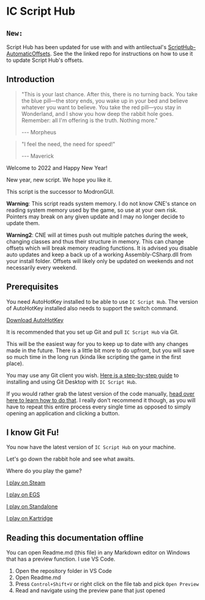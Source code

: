 # IC Script Hub
## ``New:``
Script Hub has been updated for use with and with antilectual's [ScriptHub-AutomaticOffsets](https://github.com/antilectual/ScriptHub-AutomaticOffsets). See the the linked repo for instructions on how to use it to update Script Hub's offsets.

## Introduction

> "This is your last chance. After this, there is no turning back. You take the blue pill—the story ends, you wake up in your bed and believe whatever you want to believe. You take the red pill—you stay in Wonderland, and I show you how deep the rabbit hole goes. Remember: all I'm offering is the truth. Nothing more." 
>  
> --- Morpheus 


> "I feel the need, the need for speed!"
> 
> --- Maverick

Welcome to 2022 and Happy New Year!  

New year, new script. We hope you like it.   
  
This script is the successor to ModronGUI.

**Warning**:
This script reads system memory. I do not know CNE's stance on reading system memory used by the game, so use at your own risk. Pointers may break on any given update and I may no longer decide to update them.

**Warning2**:
CNE will at times push out multiple patches during the week, changing classes and thus their structure in memory. This can change offsets which will break memory reading functions. It is advised you disable auto updates and keep a back up of a working Assembly-CSharp.dll from your install folder. Offsets will likely only be updated on weekends and not necessarily every weekend.

## Prerequisites

You need AutoHotKey installed to be able to use `IC Script Hub`. The version of AutoHotKey installed also needs to support the switch command. 

[Download AutoHotKey](https://www.autohotkey.com/)

It is recommended that you set up Git and pull `IC Script Hub` via Git. 

This will be the easiest way for you to keep up to date with any changes made in the future. There is a little bit more to do upfront, but you will save so much time in the long run (kinda like scripting the game in the first place).

You may use any Git client you wish. [Here is a step-by-step guide](docfiles/getting-started-with-ic-script-hub-using-git.md) to installing and using Git Desktop with `IC Script Hub`.

If you would rather grab the latest version of the code manually, [head over here to learn how to do that](docfiles/getting-started-with-ic-script-hub-using-zip.md). I really don't recommend it though, as you will have to repeat this entire process every single time as opposed to simply opening an application and clicking a button.

## I know Git Fu!

You now have the latest version of `IC Script Hub` on your machine.

Let's go down the rabbit hole and see what awaits.

Where do you play the game?

[I play on Steam](docfiles/using-ic-script-hub-with-steam.md) 

[I play on EGS](docfiles/using-ic-script-hub-with-egs.md)

[I play on Standalone](docfiles/using-ic-script-hub-with-standalone.md)

[I play on Kartridge](docfiles/using-ic-script-hub-with-kartridge.md)

## Reading this documentation offline

You can open Readme.md (this file) in any Markdown editor on Windows that has a preview function. I use VS Code. 

1. Open the repository folder in VS Code
2. Open Readme.md
3. Press `Control+Shift+V` or right click on the file tab and pick `Open Preview`
4. Read and navigate using the preview pane that just opened



